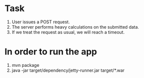 # Task

1. User issues a POST request.
2. The server performs heavy calculations on the submitted data. 
3. If we treat the request as usual, we will reach a timeout.

# In order to run the app
1. mvn package
2. java -jar target/dependency/jetty-runner.jar target/*.war
